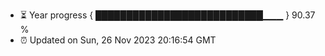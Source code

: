 - ⏳ Year progress { ███████████████████████████▁▁▁ } 90.37 %
- ⏰ Updated on Sun, 26 Nov 2023 20:16:54 GMT

